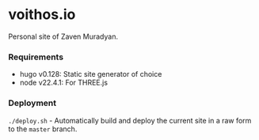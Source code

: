 # voithos.io

Personal site of Zaven Muradyan.

### Requirements

- hugo v0.128: Static site generator of choice
- node v22.4.1: For THREE.js

### Deployment

`./deploy.sh` - Automatically build and deploy the current site in a raw form to
the `master` branch.
